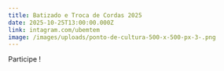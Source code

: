```yaml
---
title: Batizado e Troca de Cordas 2025
date: 2025-10-25T13:00:00.000Z
link: intagram.com/ubemtem
image: /images/uploads/ponto-de-cultura-500-x-500-px-3-.png
---
```

Participe !